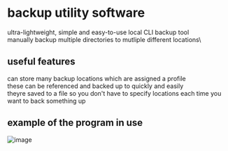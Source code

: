 # backup utility software
ultra-lightweight, simple and easy-to-use local CLI backup tool\
manually backup multiple directories to mutliple different locations\

## useful features
can store many backup locations which are assigned a profile\
these can be referenced and backed up to quickly and easily\
theyre saved to a file so you don't have to specify locations each time you want to back something up

## example of the program in use
![image](https://user-images.githubusercontent.com/45922387/113174251-1a335280-9242-11eb-8f5c-43d3e0bfb077.png)


